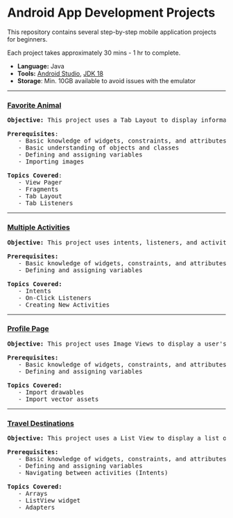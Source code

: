 # Android App Development Projects

This repository contains several step-by-step mobile application projects for beginners. 

Each project takes approximately 30 mins - 1 hr to complete.

- **Language:** Java
- **Tools:** [Android Studio](https://developer.android.com/studio), [JDK 18](https://www.oracle.com/java/technologies/downloads/#jdk18-linux)
- **Storage**: Min. 10GB available to avoid issues with the emulator

---

### [Favorite Animal](favorite-animal/favorite-animal.md)

<pre>
<b>Objective:</b> This project uses a Tab Layout to display information about a particular animal. 
    
<b>Prerequisites</b>:
   - Basic knowledge of widgets, constraints, and attributes
   - Basic understanding of objects and classes
   - Defining and assigning variables
   - Importing images
    
<b>Topics Covered</b>:
   - View Pager
   - Fragments
   - Tab Layout
   - Tab Listeners    
</pre>

---
### [Multiple Activities](multiple-activities/multiple-activities.md)

<pre>
<b>Objective:</b> This project uses intents, listeners, and activities to navigate a multi-screen application. 

<b>Prerequisites:</b>
   - Basic knowledge of widgets, constraints, and attributes
   - Defining and assigning variables

<b>Topics Covered:</b>
   - Intents
   - On-Click Listeners
   - Creating New Activities
</pre>

---
### [Profile Page](profile-page/profile-page.md)

<pre>
<b>Objective:</b> This project uses Image Views to display a user's profile page.

<b>Prerequisites:</b>
   - Basic knowledge of widgets, constraints, and attributes
   - Defining and assigning variables

<b>Topics Covered:</b>
   - Import drawables
   - Import vector assets   
</pre>

---
### [Travel Destinations](travel-destinations/travel-destinations.md)

<pre>
<b>Objective:</b> This project uses a List View to display a list of countries. 

<b>Prerequisites:</b>
   - Basic knowledge of widgets, constraints, and attributes
   - Defining and assigning variables
   - Navigating between activities (Intents)

<b>Topics Covered:</b>
   - Arrays
   - ListView widget
   - Adapters
</pre>

